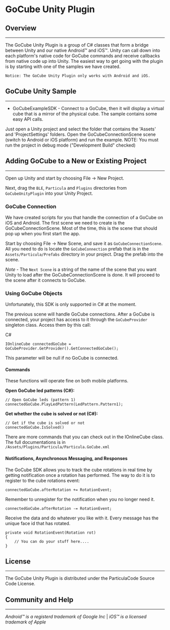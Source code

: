 # GoCube Unity Plugin

## Overview

---

The GoCube Unity Plugin is a group of C# classes that form a bridge between Unity and our native Android™ and iOS™. Unity can call down into each platform's native code for GoCube commands and receive callbacks from native code up into Unity.  The easiest way to get going with the plugin is by starting with one of the samples we have created.

	Notice: The GoCube Unity Plugin only works with Android and iOS.
	
## GoCube Unity Sample

---

* GoCubeExampleSDK - Connect to a GoCube, then it will display a virtual cube that is a mirror of the physical cube. The sample contains some easy API calls.

Just open a Unity project and select the folder that contains the 'Assets' and 'ProjectSettings' folders.
Open the GoCubeConnectionScene scene (switch to Android or iOS platform) and run the example.
NOTE: You must run the project in debug mode ("Development Build" checked)
	
## Adding GoCube to a New or Existing Project

---

Open up Unity and start by choosing File -> New Project.

Next, drag the `BLE`, `Particula` and `Plugins`  directories from `GoCubeUnityPlugin` into your Unity Project.

### GoCube Connection

We have created scripts for you that handle the connection of a GoCube on iOS and Android. The first scene we need to create is the GoCubeConnectionScene.  Most of the time, this is the scene that should pop up when you first start the app.  

Start by choosing File -> New Scene, and save it as `GoCubeConnectionScene`.  All you need to do is locate the `GoCubeConnection` prefab that is in the `Assets/Particula/Prefabs` directory in your project.  Drag the prefab into the scene.  

*Note* - The `Next Scene` is a string of the name of the scene that you want Unity to load after the GoCubeConnectionScene is done.  It will proceed to the scene after it connects to GoCube.   

### Using GoCube Objects

Unfortunately, this SDK is only supported in C# at the moment.

The previous scene will handle GoCube connections.  After a GoCube is connected, your project has access to it through the `GoCubeProvider` singleton class.  Access them by this call:

C#
	
	IOnlineCube connectedGoCube = GoCubeProvider.GetProvider().GetConnectedGoCube();

		
This parameter will be null if no GoCube is connected.

#### Commands

These functions will operate fine on both mobile platforms.  

**Open GoCube led patterns (C#):**

	// Open GoCube leds (pattern 1)
	connectedGoCube.PlayLedPattern(LedPattern.Pattern1);
  
**Get whether the cube is solved or not (C#):**

	// Get if the cube is solved or not
	connectedGoCube.IsSolved()  
	
There are more commands that you can check out in the IOnlineCube class. 
The full documentations is in `/Assets/Plugins/Particula/Particula.GoCube.xml`

#### Notifications, Asynchronous Messaging, and Responses

The GoCube SDK allows you to track the cube rotations in real time by getting notification once a rotation has performed.
The way to do it is to register to the cube rotations event:

	connectedGoCube.afterRotation += RotationEvent;
	
Remember to unregister for the notification when you no longer need it.

	connectedGoCube.afterRotation -= RotationEvent;

Receive the data and do whatever you like with it.  Every message has the unique face id that has rotated.

	private void RotationEvent(Rotation rot) 
	{
		// You can do your stuff here....
	}

## License

---
The GoCube Unity Plugin is distributed under the ParticulaCode Source Code License.

## Community and Help

---

*Android™ is a registerd trademark of Google Inc* |
*iOS™ is a licensed trademark of Apple*
